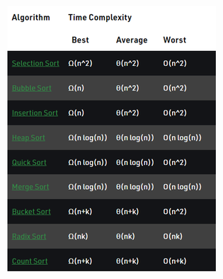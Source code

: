 # 
![alt text](https://github.com/s1Sharp/Algorithms/blob/master/src/sorting/time_complexity.png?raw=true)
